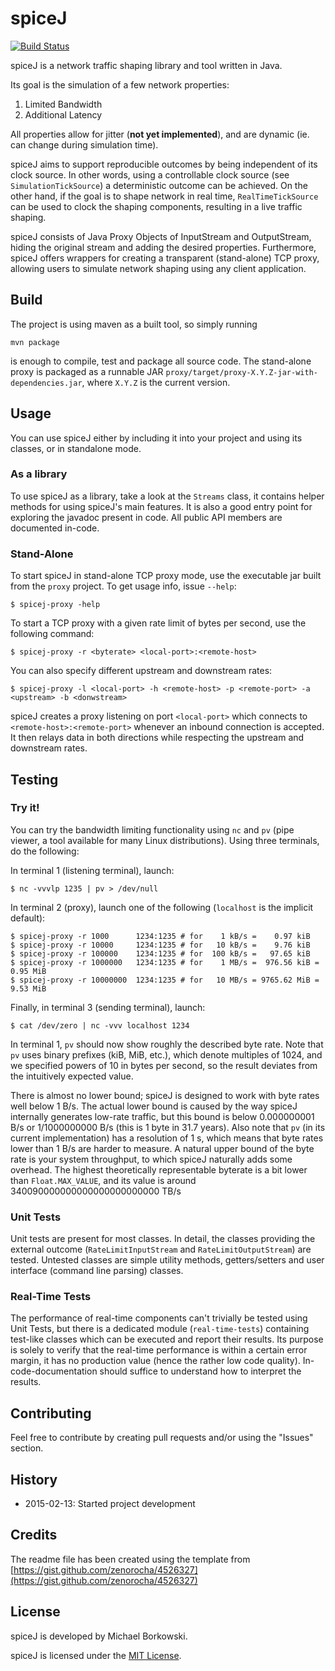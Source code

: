 # spiceJ

[![Build Status](https://travis-ci.org/michael-borkowski/spiceJ.svg?branch=master)](https://travis-ci.org/michael-borkowski/spiceJ)

spiceJ is a network traffic shaping library and tool written in Java.

Its goal is the simulation of a few network properties:

1. Limited Bandwidth
1. Additional Latency

All properties allow for jitter (**not yet implemented**), and are dynamic (ie. can change during simulation time).

spiceJ aims to support reproducible outcomes by being independent of its clock source. In other words, using a controllable clock source (see `SimulationTickSource`) a deterministic outcome can be achieved. On the other hand, if the goal is to shape network in real time, `RealTimeTickSource` can be used to clock the shaping components, resulting in a live traffic shaping.

spiceJ consists of Java Proxy Objects of InputStream and OutputStream, hiding the original stream and adding the desired properties. Furthermore, spiceJ offers wrappers for creating a transparent (stand-alone) TCP proxy, allowing users to simulate network shaping using any client application.

## Build

The project is using maven as a built tool, so simply running

    mvn package

is enough to compile, test and package all source code. The stand-alone proxy is packaged as a runnable JAR `proxy/target/proxy-X.Y.Z-jar-with-dependencies.jar`, where `X.Y.Z` is the current version.

## Usage

You can use spiceJ either by including it into your project and using its classes, or in standalone mode.

### As a library

To use spiceJ as a library, take a look at the `Streams` class, it contains helper methods for using spiceJ's main features. It is also a good entry point for exploring the javadoc present in code. All public API members are documented in-code.

### Stand-Alone 

To start spiceJ in stand-alone TCP proxy mode, use the executable jar built from the `proxy` project. To get usage info, issue `--help`:

    $ spicej-proxy -help

To start a TCP proxy with a given rate limit of bytes per second, use the following command:

    $ spicej-proxy -r <byterate> <local-port>:<remote-host>

You can also specify different upstream and downstream rates:

    $ spicej-proxy -l <local-port> -h <remote-host> -p <remote-port> -a <upstream> -b <donwstream>

spiceJ creates a proxy listening on port `<local-port>` which connects to `<remote-host>:<remote-port>` whenever an inbound connection is accepted. It then relays data in both directions while respecting the upstream and downstream rates.

## Testing

### Try it!

You can try the bandwidth limiting functionality using `nc` and `pv` (pipe viewer, a tool available for many Linux distributions). Using three terminals, do the following:

In terminal 1 (listening terminal), launch:

    $ nc -vvvlp 1235 | pv > /dev/null

In terminal 2 (proxy), launch one of the following (`localhost` is the implicit default):

    $ spicej-proxy -r 1000      1234:1235 # for    1 kB/s =    0.97 kiB
    $ spicej-proxy -r 10000     1234:1235 # for   10 kB/s =    9.76 kiB
    $ spicej-proxy -r 100000    1234:1235 # for  100 kB/s =   97.65 kiB
    $ spicej-proxy -r 1000000   1234:1235 # for    1 MB/s =  976.56 kiB = 0.95 MiB 
    $ spicej-proxy -r 10000000  1234:1235 # for   10 MB/s = 9765.62 MiB = 9.53 MiB

Finally, in terminal 3 (sending terminal), launch:

    $ cat /dev/zero | nc -vvv localhost 1234

In terminal 1, `pv` should now show roughly the described byte rate. Note that `pv` uses binary prefixes (kiB, MiB, etc.), which denote multiples of 1024, and we specified powers of 10 in bytes per second, so the result deviates from the intuitively expected value.

There is almost no lower bound; spiceJ is designed to work with byte rates well below 1 B/s. The actual lower bound is caused by the way spiceJ internally generates low-rate traffic, but this bound is below 0.000000001 B/s  or 1/1000000000 B/s (this is 1 byte in 31.7 years). Also note that `pv` (in its current implementation) has a resolution of 1 s, which means that byte rates lower than 1 B/s are harder to measure. A natural upper bound of the byte rate is your system throughput, to which spiceJ naturally adds some overhead. The highest theoretically representable byterate is a bit lower than `Float.MAX_VALUE`, and its value is around 340090000000000000000000000 TB/s

### Unit Tests

Unit tests are present for most classes. In detail, the classes providing the external outcome (`RateLimitInputStream` and `RateLimitOutputStream`) are tested. Untested classes are simple utility methods, getters/setters and user interface (command line parsing) classes.

### Real-Time Tests

The performance of real-time components can't trivially be tested using Unit Tests, but there is a dedicated module (`real-time-tests`) containing test-like classes which can be executed and report their results. Its purpose is solely to verify that the real-time performance is within a certain error margin, it has no production value (hence the rather low code quality). In-code-documentation should suffice to understand how to interpret the results.

## Contributing

Feel free to contribute by creating pull requests and/or using the "Issues" section.

## History

- 2015-02-13: Started project development

## Credits

The readme file has been created using the template from [https://gist.github.com/zenorocha/4526327](https://gist.github.com/zenorocha/4526327)

## License

spiceJ is developed by Michael Borkowski.

spiceJ is licensed under the [MIT License](http://opensource.org/licenses/MIT).

